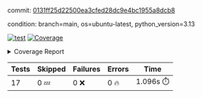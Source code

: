 commit: [0131ff25d22500ea3cfed28dc9e4bc1955a8dcb8](https://github.com/rcmdnk/conf-finder/tree/0131ff25d22500ea3cfed28dc9e4bc1955a8dcb8)

condition: branch=main, os=ubuntu-latest, python_version=3.13

[![test](https://github.com/rcmdnk/conf-finder/actions/workflows/test.yml/badge.svg)](https://github.com/rcmdnk/conf-finder/actions/runs/17771416643)
<a href="https://github.com/rcmdnk/conf-finder/blob/0131ff25d22500ea3cfed28dc9e4bc1955a8dcb8/README.md"><img alt="Coverage" src="https://img.shields.io/badge/Coverage-83%25-green.svg" /></a><details><summary>Coverage Report </summary><table><tr><th>File</th><th>Stmts</th><th>Miss</th><th>Cover</th><th>Missing</th></tr><tbody><tr><td colspan="5"><b>src/conf_finder</b></td></tr><tr><td>&nbsp; &nbsp;<a href="https://github.com/rcmdnk/conf-finder/blob/0131ff25d22500ea3cfed28dc9e4bc1955a8dcb8/src/conf_finder/__init__.py">\_\_init\_\_.py</a></td><td>8</td><td>2</td><td>75%</td><td><a href="https://github.com/rcmdnk/conf-finder/blob/0131ff25d22500ea3cfed28dc9e4bc1955a8dcb8/src/conf_finder/__init__.py#L11-L12">11&ndash;12</a></td></tr><tr><td>&nbsp; &nbsp;<a href="https://github.com/rcmdnk/conf-finder/blob/0131ff25d22500ea3cfed28dc9e4bc1955a8dcb8/src/conf_finder/conf_finder.py">conf_finder.py</a></td><td>167</td><td>28</td><td>83%</td><td><a href="https://github.com/rcmdnk/conf-finder/blob/0131ff25d22500ea3cfed28dc9e4bc1955a8dcb8/src/conf_finder/conf_finder.py#L62-L63">62&ndash;63</a>, <a href="https://github.com/rcmdnk/conf-finder/blob/0131ff25d22500ea3cfed28dc9e4bc1955a8dcb8/src/conf_finder/conf_finder.py#L86-L90">86&ndash;90</a>, <a href="https://github.com/rcmdnk/conf-finder/blob/0131ff25d22500ea3cfed28dc9e4bc1955a8dcb8/src/conf_finder/conf_finder.py#L99-L100">99&ndash;100</a>, <a href="https://github.com/rcmdnk/conf-finder/blob/0131ff25d22500ea3cfed28dc9e4bc1955a8dcb8/src/conf_finder/conf_finder.py#L105-L106">105&ndash;106</a>, <a href="https://github.com/rcmdnk/conf-finder/blob/0131ff25d22500ea3cfed28dc9e4bc1955a8dcb8/src/conf_finder/conf_finder.py#L150">150</a>, <a href="https://github.com/rcmdnk/conf-finder/blob/0131ff25d22500ea3cfed28dc9e4bc1955a8dcb8/src/conf_finder/conf_finder.py#L169-L174">169&ndash;174</a>, <a href="https://github.com/rcmdnk/conf-finder/blob/0131ff25d22500ea3cfed28dc9e4bc1955a8dcb8/src/conf_finder/conf_finder.py#L195">195</a>, <a href="https://github.com/rcmdnk/conf-finder/blob/0131ff25d22500ea3cfed28dc9e4bc1955a8dcb8/src/conf_finder/conf_finder.py#L200">200</a>, <a href="https://github.com/rcmdnk/conf-finder/blob/0131ff25d22500ea3cfed28dc9e4bc1955a8dcb8/src/conf_finder/conf_finder.py#L228">228</a>, <a href="https://github.com/rcmdnk/conf-finder/blob/0131ff25d22500ea3cfed28dc9e4bc1955a8dcb8/src/conf_finder/conf_finder.py#L246">246</a>, <a href="https://github.com/rcmdnk/conf-finder/blob/0131ff25d22500ea3cfed28dc9e4bc1955a8dcb8/src/conf_finder/conf_finder.py#L289-L290">289&ndash;290</a>, <a href="https://github.com/rcmdnk/conf-finder/blob/0131ff25d22500ea3cfed28dc9e4bc1955a8dcb8/src/conf_finder/conf_finder.py#L320-L321">320&ndash;321</a>, <a href="https://github.com/rcmdnk/conf-finder/blob/0131ff25d22500ea3cfed28dc9e4bc1955a8dcb8/src/conf_finder/conf_finder.py#L325">325</a>, <a href="https://github.com/rcmdnk/conf-finder/blob/0131ff25d22500ea3cfed28dc9e4bc1955a8dcb8/src/conf_finder/conf_finder.py#L333">333</a></td></tr><tr><td><b>TOTAL</b></td><td><b>177</b></td><td><b>30</b></td><td><b>83%</b></td><td>&nbsp;</td></tr></tbody></table></details>

| Tests | Skipped | Failures | Errors | Time |
| ----- | ------- | -------- | -------- | ------------------ |
| 17 | 0 :zzz: | 0 :x: | 0 :fire: | 1.096s :stopwatch: |

